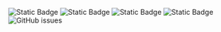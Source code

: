 ![Static Badge](https://img.shields.io/badge/blacklists-60-000000) ![Static Badge](https://img.shields.io/badge/blacklisted-3049392-cc0000) ![Static Badge](https://img.shields.io/badge/whitelisted-2242-00CC00) ![Static Badge](https://img.shields.io/badge/streaming_blacklist-28106-000000) ![GitHub issues](https://img.shields.io/github/issues/fabriziosalmi/blacklists)
